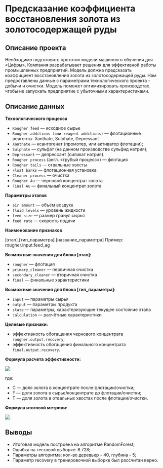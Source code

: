 # Предсказание коэффициента восстановления золота из золотосодержащей руды

## Описание проекта

Необходимо подготовить прототип модели машинного обучения для «Цифры». Компания разрабатывает решения для эффективной работы промышленных предприятий. Модель должна предсказать коэффициент восстановления золота из золотосодержащей руды. Нам предоставлены данные с параметрами технологического проекта - добычи и очистки. Модель поможет оптимизировать производство, чтобы не запускать предприятие с убыточными характеристиками. 

## Описание данных

**Технологического процесса**

- `Rougher feed` — исходное сырье
- `Rougher additions (или reagent additions)` — флотационные реагенты: Xanthate, Sulphate, Depressant
- `Xanthate` — ксантогенат (промотер, или активатор флотации);
- `Sulphate` — сульфат (на данном производстве сульфид натрия);
- `Depressant` — депрессант (силикат натрия).
- `Rougher process` (англ. «грубый процесс») — флотация
- `Rougher tails` — отвальные хвосты
- `Float banks` — флотационная установка
- `Cleaner process` — очистка
- `Rougher Au` — черновой концентрат золота
- `Final Au` — финальный концентрат золота

**Параметры этапов**

- `air amount` — объём воздуха
- `fluid levels` — уровень жидкости
- `feed size` — размер гранул сырья
- `feed rate` — скорость подачи

**Наименование признаков**

[этап].[тип_параметра].[название_параметра] Пример: rougher.input.feed_ag

**Возможные значения для блока [этап]:**

- `rougher` — флотация
- `primary_cleaner` — первичная очистка
- `secondary_cleaner` — вторичная очистка
- `final` — финальные характеристики

**Возможные значения для блока [тип_параметра]:**

- `input` — параметры сырья
- `output` — параметры продукта
- `state` — параметры, характеризующие текущее состояние этапа
- `calculation` — расчётные характеристики

**Целевые признаки:**
- эффективность обогащения чернового концентрата `rougher.output.recovery`;
- эффективность обогащения финального концентрата `final.output.recovery`.

**Формула расчета эффективности:**

![](https://pictures.s3.yandex.net/resources/Recovery_1576238822.jpg)

где:

- C — доля золота в концентрате после флотации/очистки;
- F — доля золота в сырье/концентрате до флотации/очистки;
- T — доля золота в отвальных хвостах после флотации/очистки.

**Формула итоговой метрики:**

![](https://pictures.s3.yandex.net/resources/_smape_1576238814.jpg)

## Выводы

- Итоговая модель построена на алгоритме RandomForest;
- Ошибка на тестовой выборке: 8.728;
- Параметры алгоритма: кол-во деревьер - 40, глубина - 5;
- Параметр recovery в тренировочной выборке был рассчитан верно.

